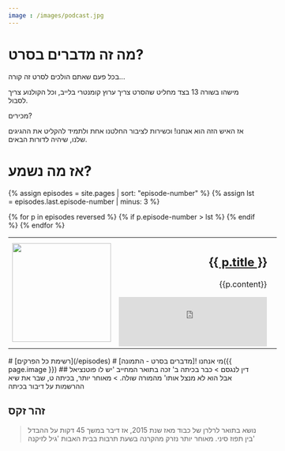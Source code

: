 ```yaml
---
image : /images/podcast.jpg
---
```


# מה זה מדברים בסרט?
בכל פעם שאתם הולכים לסרט זה קורה...

מישהו בשורה 13 בצד מחליט שהסרט צריך ערוץ קומנטרי בלייב, וכל הקולנוע צריך לסבול.

מכירים?

אז האיש הזה הוא אנחנו! וכשירות לציבור החלטנו אחת ולתמיד להקליט את ההגיגים שלנו, שיהיה לדורות הבאים.
# אז מה נשמע?
{% assign episodes = site.pages | sort: "episode-number" %}
{% assign lst = episodes.last.episode-number | minus: 3 %}
<!-- # {{ lst }} -->
<table style="border: 0px; border-collapse: collapse; width:1000px;">
{% for p in episodes reversed %}
    {% if p.episode-number > lst %}
    <tr>
        <td style="width:200px">
            <img src="..{{ p.image }}" style="display:inline-block; height: 200px; width: 200px;">
        </td>
        <td style="text-align: right; padding-right: 20px;">
            <h2> <a href="{{ site.baseurl }}{{ p.url }}">{{ p.title }}</a> </h2>
            <p>{{p.content}}</p>
            <iframe width="100%" height="100" scrolling="no" frameborder="no" src="https://podswell.com/demoplayer/podswell/sha/{{ p.ep-file }}?name=movietalker"></iframe>
        </td>
    </tr>
    {% endif %}
{% endfor %}
</table>
# [רשימת כל הפרקים](/episodes)
<!-- # אני רוצה עוד מכל הטוב הזה!
שום בעיה, הנה [רשימת כל הפרקים שלנו](/episodes) וחוץ מזה אפשר להרשם לרסס שלנו פה למעלה
 -->
#  מי אנחנו
![מדברים בסרט - התמונה]({{ page.image }})
## דין לנגסם
> כבר בכיתה ב' זכה בתואר המחייב 'יש לו פוטנציאל אבל הוא לא מנצל אותו' מהמורה שולה.
> מאוחר יותר, בכיתה ט, שבר את שיא ההרשמות על דיבור בכיתה

## זהר זקס
> נושא בתואר לרלרן של כבוד מאז שנת 2015, אז דיבר במשך 45 דקות על ההבדל בין תפוז סיני.
> מאוחר יותר נזרק מהקרנה בשעת תרבות בבית האבות 'גיל לזיקנה'

<!-- ##  פרק 4.
<div>
<iframe width="500" height="100" scrolling="no" frameborder="no" src="http://podswell.com/demoplayer/podswell/sha/26d752cbb2b7379fad8bb1b6186ed790c6a083ae.mp3?name=movietalker"></iframe>
</div>

##  פרק 2 - בייסקטבול - עושים שיגועים.
<div>
<iframe width="500" height="100" scrolling="no" frameborder="no" src="https://podswell.com/demoplayer/podswell/sha/b979b57cc9d86b45b347641e2536b6b9b05ef9d3.mp3?name=movietalker"></iframe>
</div>

##  פרק 1 - בלייד ראנר - להוולד, לעשות צבא, למות.
<div>
<iframe width="500" height="100" scrolling="no" frameborder="no" src="https://podswell.com/demoplayer/podswell/sha/b979b57cc9d86b45b347641e2536b6b9b05ef9d3.mp3?name=movietalker"></iframe>

</div>

## פרק אפס
<div>
<iframe width="500" height="100" scrolling="no" frameborder="no" src="https://podswell.com/demoplayer/podswell/sha/5a0c93fca21c4212aa598c73d6eb249bd36c3e75.mp3?name=movietalker"></iframe>
</div> -->




